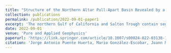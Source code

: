 ```yaml
---
title: "Structure of the Northern Altar Pull-Apart Basin Revealed by a 2D Reflection Seismic Survey: Evolution of the Gulf of California Shear Zone in Northwest Mexico"
collection: publications
permalink: /publication/2022-09-01-paper1
excerpt: 'The northern Gulf of California and Salton Trough contain segmented marginal basins abandoned during the oblique rift system’s evolution during Late Miocene-Early Pliocene.'
date: 2022-09-01
venue: 'Pure and Applied Geophysics'
paperurl: 'https://link.springer.com/article/10.1007/s00024-022-03138-1'
citation: 'Jorge Antonio Puente Huerta, Mario González-Escobar, Joann M Stock. (2022). &quot;Structure of the Northern Altar Pull-Apart Basin Revealed by a 2D Reflection Seismic Survey: Evolution of the Gulf of California Shear Zone in Northwest Mexico.&quot; <i>Pure and Applied Geophysics</i>. 179(9), 3191-3216.'
---
```


